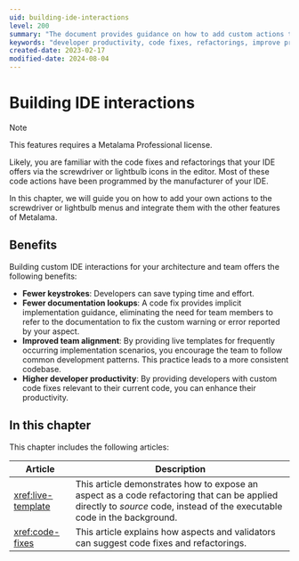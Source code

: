 ```yaml
---
uid: building-ide-interactions
level: 200
summary: "The document provides guidance on how to add custom actions to IDE menus using Metalama, highlighting the benefits such as fewer keystrokes, less documentation lookups, improved team alignment, and enhanced developer productivity."
keywords: "developer productivity, code fixes, refactorings, improve productivity"
created-date: 2023-02-17
modified-date: 2024-08-04
---
```


# Building IDE interactions

> [!NOTE]
> This features requires a Metalama Professional license.

Likely, you are familiar with the code fixes and refactorings that your IDE offers via the screwdriver or lightbulb icons in the editor. Most of these code actions have been programmed by the manufacturer of your IDE.

In this chapter, we will guide you on how to add your own actions to the screwdriver or lightbulb menus and integrate them with the other features of Metalama.

## Benefits

Building custom IDE interactions for your architecture and team offers the following benefits:

* **Fewer keystrokes**: Developers can save typing time and effort.
* **Fewer documentation lookups**: A code fix provides implicit implementation guidance, eliminating the need for team members to refer to the documentation to fix the custom warning or error reported by your aspect.
* **Improved team alignment**: By providing live templates for frequently occurring implementation scenarios, you encourage the team to follow common development patterns. This practice leads to a more consistent codebase.
* **Higher developer productivity**: By providing developers with custom code fixes relevant to their current code, you can enhance their productivity.

## In this chapter

This chapter includes the following articles:

| Article | Description |
|---------|-------------|
| <xref:live-template> | This article demonstrates how to expose an aspect as a code refactoring that can be applied directly to _source_ code, instead of the executable code in the background. |
| <xref:code-fixes> | This article explains how aspects and validators can suggest code fixes and refactorings. |





